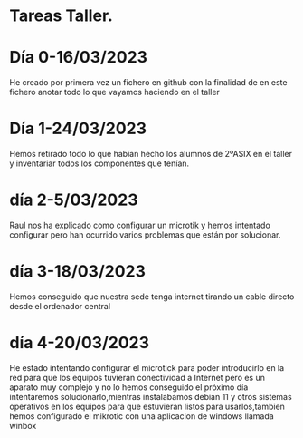 # Tareas Taller.
# Día 0-16/03/2023
He creado por primera vez un fichero en github con la finalidad de en este fichero anotar todo lo que vayamos haciendo en el taller
# Día 1-24/03/2023
Hemos retirado todo lo que habían hecho los alumnos de 2ºASIX en el taller y inventariar todos los componentes que tenían.

# día 2-5/03/2023
Raul nos ha explicado como configurar un microtik y hemos intentado configurar pero han ocurrido varios problemas que están por solucionar.
# día 3-18/03/2023
Hemos conseguido que nuestra sede tenga internet tirando un cable directo desde el ordenador central
# día 4-20/03/2023
He estado intentando configurar el microtick para poder introducirlo en la red para que los equipos tuvieran conectividad a Internet pero es un aparato muy complejo y no lo hemos conseguido el próximo día intentaremos solucionarlo,mientras instalabamos debian 11 y otros sistemas operativos en los equipos para que estuvieran listos para usarlos,tambien hemos configurado el mikrotic con una aplicacion de windows llamada winbox
